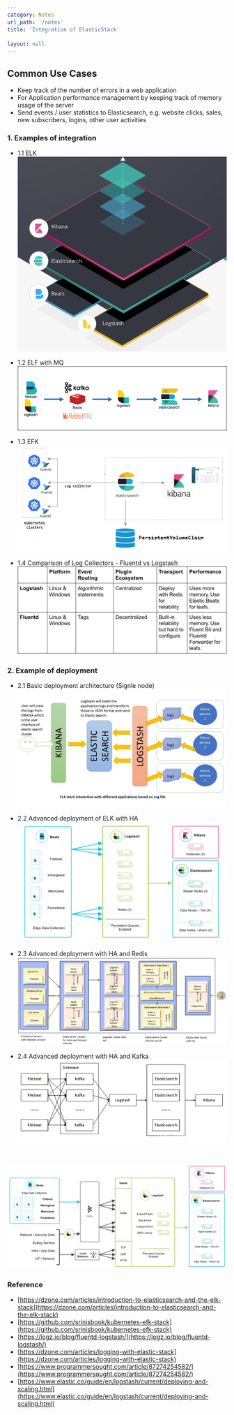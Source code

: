 ```yaml
---
category: Notes
url_path: '/notes'
title: 'Integration of ElasticStack'

layout: null
---
```


## Common Use Cases
+ Keep track of the number of errors in a web application
+ For Application performance management by keeping track of memory usage of the server 
+ Send events / user statistics  to Elasticsearch, e.g. website clicks, sales, new subscribers, logins, other user activities

### 1. Examples of integration

+ 1.1 ELK
![elastic_stack_elk](https://github.com/rayyiu002/ray_TechWorld/blob/gh-pages/image/elastic_stack_elk.png?raw=true)

+ 1.2 ELF with MQ
![elastic_stack_elk_with_mq](https://github.com/rayyiu002/ray_TechWorld/blob/gh-pages/image/elastic_stack_elk_mq.png?raw=true)

+ 1.3 EFK
![elastic_stack_efk](https://github.com/rayyiu002/ray_TechWorld/blob/gh-pages/image/elastic_stack_efk.png?raw=true)

+ 1.4 Comparison of Log Collectors - Fluentd vs Logstash
![comparison_logstash_fluentd](https://github.com/rayyiu002/ray_TechWorld/blob/gh-pages/image/comparison_logstash_fluentd.png?raw=true)

### 2. Example of deployment

+ 2.1 Basic deployment architecture (Signle node)
![elastic_stack_basic_deploy](https://github.com/rayyiu002/ray_TechWorld/blob/gh-pages/image/elastic_stack_basic_deploy.png?raw=true)

+ 2.2 Advanced deployment of ELK with HA
![elastic_stack_ha_deploy](https://github.com/rayyiu002/ray_TechWorld/blob/gh-pages/image/elastic_stack_ha_deploy.png?raw=true)

+ 2.3 Advanced deployment with HA and Redis
![elastic_stack_ha_deploy_with_redis](https://github.com/rayyiu002/ray_TechWorld/blob/gh-pages/image/elastic_stack_ha_deploy_with_redis.png?raw=true)

+ 2.4 Advanced deployment with HA and Kafka
![elastic_stack_ha_deploy_with_kafka](https://github.com/rayyiu002/ray_TechWorld/blob/gh-pages/image/elastic_stack_ha_deploy_with_kafka.png?raw=true)

<br/>

![elastic_stack_ha_deploy_with_kafka](https://github.com/rayyiu002/ray_TechWorld/blob/gh-pages/image/elastic_stack_ha_deploy_with_kafka_2.png?raw=true)

### Reference
+ [https://dzone.com/articles/introduction-to-elasticsearch-and-the-elk-stack](https://dzone.com/articles/introduction-to-elasticsearch-and-the-elk-stack)
+ [https://github.com/srinisbook/kubernetes-efk-stack](https://github.com/srinisbook/kubernetes-efk-stack)
+ [https://logz.io/blog/fluentd-logstash/](https://logz.io/blog/fluentd-logstash/)
+ [https://dzone.com/articles/logging-with-elastic-stack](https://dzone.com/articles/logging-with-elastic-stack)
+ [https://www.programmersought.com/article/87274254582/](https://www.programmersought.com/article/87274254582/)
+ [https://www.elastic.co/guide/en/logstash/current/deploying-and-scaling.html](https://www.elastic.co/guide/en/logstash/current/deploying-and-scaling.html)
